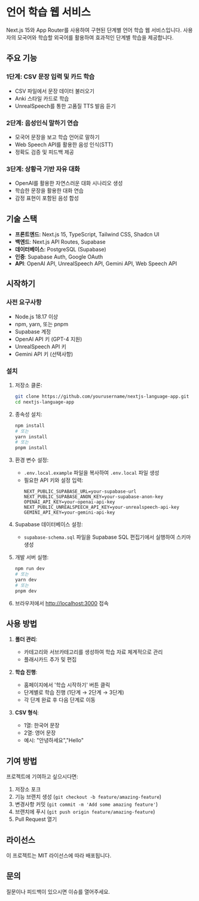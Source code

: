 # 언어 학습 웹 서비스

Next.js 15와 App Router를 사용하여 구현된 단계별 언어 학습 웹 서비스입니다. 사용자의 모국어와 학습할 외국어를 활용하여 효과적인 단계별 학습을 제공합니다.

## 주요 기능

### 1단계: CSV 문장 입력 및 카드 학습
- CSV 파일에서 문장 데이터 불러오기
- Anki 스타일 카드로 학습
- UnrealSpeech를 통한 고품질 TTS 발음 듣기

### 2단계: 음성인식 말하기 연습
- 모국어 문장을 보고 학습 언어로 말하기
- Web Speech API를 활용한 음성 인식(STT)
- 정확도 검증 및 피드백 제공

### 3단계: 상황극 기반 자유 대화
- OpenAI를 활용한 자연스러운 대화 시나리오 생성
- 학습한 문장을 활용한 대화 연습
- 감정 표현이 포함된 음성 합성

## 기술 스택

- **프론트엔드**: Next.js 15, TypeScript, Tailwind CSS, Shadcn UI
- **백엔드**: Next.js API Routes, Supabase
- **데이터베이스**: PostgreSQL (Supabase)
- **인증**: Supabase Auth, Google OAuth
- **API**: OpenAI API, UnrealSpeech API, Gemini API, Web Speech API

## 시작하기

### 사전 요구사항

- Node.js 18.17 이상
- npm, yarn, 또는 pnpm
- Supabase 계정
- OpenAI API 키 (GPT-4 지원)
- UnrealSpeech API 키
- Gemini API 키 (선택사항)

### 설치

1. 저장소 클론:
   ```bash
   git clone https://github.com/yourusername/nextjs-language-app.git
   cd nextjs-language-app
   ```

2. 종속성 설치:
   ```bash
   npm install
   # 또는
   yarn install
   # 또는
   pnpm install
   ```

3. 환경 변수 설정:
   - `.env.local.example` 파일을 복사하여 `.env.local` 파일 생성
   - 필요한 API 키와 설정 입력:
     ```
     NEXT_PUBLIC_SUPABASE_URL=your-supabase-url
     NEXT_PUBLIC_SUPABASE_ANON_KEY=your-supabase-anon-key
     OPENAI_API_KEY=your-openai-api-key
     NEXT_PUBLIC_UNREALSPEECH_API_KEY=your-unrealspeech-api-key
     GEMINI_API_KEY=your-gemini-api-key
     ```

4. Supabase 데이터베이스 설정:
   - `supabase-schema.sql` 파일을 Supabase SQL 편집기에서 실행하여 스키마 생성

5. 개발 서버 실행:
   ```bash
   npm run dev
   # 또는
   yarn dev
   # 또는
   pnpm dev
   ```

6. 브라우저에서 [http://localhost:3000](http://localhost:3000) 접속

## 사용 방법

1. **폴더 관리**:
   - 카테고리와 서브카테고리를 생성하여 학습 자료 체계적으로 관리
   - 플래시카드 추가 및 편집

2. **학습 진행**:
   - 홈페이지에서 '학습 시작하기' 버튼 클릭
   - 단계별로 학습 진행 (1단계 → 2단계 → 3단계)
   - 각 단계 완료 후 다음 단계로 이동

3. **CSV 형식**:
   - 1열: 한국어 문장
   - 2열: 영어 문장
   - 예시: "안녕하세요","Hello"

## 기여 방법

프로젝트에 기여하고 싶으시다면:

1. 저장소 포크
2. 기능 브랜치 생성 (`git checkout -b feature/amazing-feature`)
3. 변경사항 커밋 (`git commit -m 'Add some amazing feature'`)
4. 브랜치에 푸시 (`git push origin feature/amazing-feature`)
5. Pull Request 열기

## 라이선스

이 프로젝트는 MIT 라이선스에 따라 배포됩니다.

## 문의

질문이나 피드백이 있으시면 이슈를 열어주세요.
